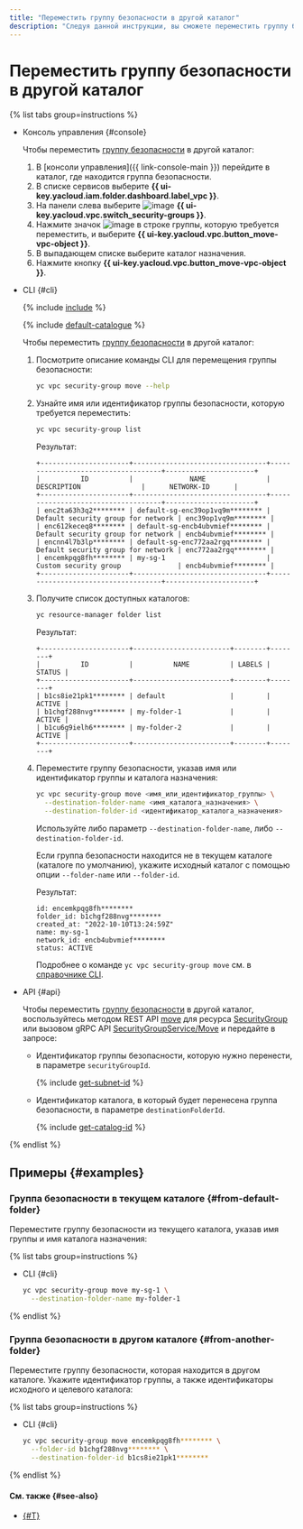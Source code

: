 ```yaml
---
title: "Переместить группу безопасности в другой каталог"
description: "Следуя данной инструкции, вы сможете переместить группу безопасности в другой каталог."
---
```


# Переместить группу безопасности в другой каталог

{% list tabs group=instructions %}

- Консоль управления {#console}

  Чтобы переместить [группу безопасности](../concepts/security-groups.md) в другой каталог:

  1. В [консоли управления]({{ link-console-main }}) перейдите в каталог, где находится группа безопасности.
  1. В списке сервисов выберите **{{ ui-key.yacloud.iam.folder.dashboard.label_vpc }}**.
  1. На панели слева выберите ![image](../../_assets/vpc/security-group.svg) **{{ ui-key.yacloud.vpc.switch_security-groups }}**.
  1. Нажмите значок ![image](../../_assets/options.svg) в строке группы, которую требуется переместить, и выберите **{{ ui-key.yacloud.vpc.button_move-vpc-object }}**.
  1. В выпадающем списке выберите каталог назначения.
  1. Нажмите кнопку **{{ ui-key.yacloud.vpc.button_move-vpc-object }}**.

- CLI {#cli}

  {% include [include](../../_includes/cli-install.md) %}

  {% include [default-catalogue](../../_includes/default-catalogue.md) %}

  Чтобы переместить [группу безопасности](../concepts/security-groups.md) в другой каталог:

  1. Посмотрите описание команды CLI для перемещения группы безопасности:

      ```bash
      yc vpc security-group move --help
      ```

  1. Узнайте имя или идентификатор группы безопасности, которую требуется переместить:

      ```bash
      yc vpc security-group list
      ```

      Результат:

      ```text
      +----------------------+---------------------------------+------------------------------------+----------------------+
      |          ID          |              NAME               |          DESCRIPTION               |      NETWORK-ID      |
      +----------------------+---------------------------------+------------------------------------+----------------------+
      | enc2ta63h3q2******** | default-sg-enc39op1vq9m******** | Default security group for network | enc39op1vq9m******** |
      | enc612keceq8******** | default-sg-encb4ubvmief******** | Default security group for network | encb4ubvmief******** |
      | encnn4l7b3lp******** | default-sg-enc772aa2rgq******** | Default security group for network | enc772aa2rgq******** |
      | encemkpqg8fh******** | my-sg-1                         | Custom security group              | encb4ubvmief******** |
      +----------------------+---------------------------------+------------------------------------+----------------------+
      ```

  1. Получите список доступных каталогов:

      ```bash
      yc resource-manager folder list
      ```

      Результат:

      ```text
      +----------------------+------------------------+--------+--------+
      |          ID          |          NAME          | LABELS | STATUS |
      +----------------------+------------------------+--------+--------+
      | b1cs8ie21pk1******** | default                |        | ACTIVE |
      | b1chgf288nvg******** | my-folder-1            |        | ACTIVE |
      | b1cu6g9ielh6******** | my-folder-2            |        | ACTIVE |
      +----------------------+------------------------+--------+--------+
      ```

  1. Переместите группу безопасности, указав имя или идентификатор группы и каталога назначения:

     ```bash
     yc vpc security-group move <имя_или_идентификатор_группы> \
       --destination-folder-name <имя_каталога_назначения> \
       --destination-folder-id <идентификатор_каталога_назначения>
     ```

     Используйте либо параметр `--destination-folder-name`, либо `--destination-folder-id`.

     Если группа безопасности находится не в текущем каталоге (каталоге по умолчанию), укажите исходный каталог с помощью опции `--folder-name` или `--folder-id`.

     Результат:

     ```text
     id: encemkpqg8fh********
     folder_id: b1chgf288nvg********
     created_at: "2022-10-10T13:24:59Z"
     name: my-sg-1
     network_id: encb4ubvmief********
     status: ACTIVE
     ```

     Подробнее о команде `yc vpc security-group move` см. в [справочнике CLI](../../cli/cli-ref/managed-services/vpc/security-group/move.md).

- API {#api}

  Чтобы переместить [группу безопасности](../concepts/security-groups.md) в другой каталог, воспользуйтесь методом REST API [move](../api-ref/SecurityGroup/move.md) для ресурса [SecurityGroup](../api-ref/SecurityGroup/index.md) или вызовом gRPC API [SecurityGroupService/Move](../api-ref/grpc/security_group_service.md#Move) и передайте в запросе:

  * Идентификатор группы безопасности, которую нужно перенести, в параметре `securityGroupId`.

    {% include [get-subnet-id](../../_includes/vpc/get-subnet-id.md) %}

  * Идентификатор каталога, в который будет перенесена группа безопасности, в параметре `destinationFolderId`.

    {% include [get-catalog-id](../../_includes/get-catalog-id.md) %}

{% endlist %}

## Примеры {#examples}

### Группа безопасности в текущем каталоге {#from-default-folder}

Переместите группу безопасности из текущего каталога, указав имя группы и имя каталога назначения:

{% list tabs group=instructions %}

- CLI {#cli}

  ```bash
  yc vpc security-group move my-sg-1 \
    --destination-folder-name my-folder-1
  ```

{% endlist %}

### Группа безопасности в другом каталоге {#from-another-folder}

Переместите группу безопасности, которая находится в другом каталоге. Укажите идентификатор группы, а также идентификаторы исходного и целевого каталога:

{% list tabs group=instructions %}

- CLI {#cli}

  ```bash
  yc vpc security-group move encemkpqg8fh******** \
    --folder-id b1chgf288nvg******** \
    --destination-folder-id b1cs8ie21pk1********
  ```

{% endlist %}

#### См. также {#see-also}

* [{#T}](network-move.md)

